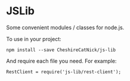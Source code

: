 # JSLib
Some convenient modules / classes for node.js.

To use in your project:
```
npm install --save CheshireCatNick/js-lib
```
And require each file you need. For example:
```
RestClient = require('js-lib/rest-client');
```
